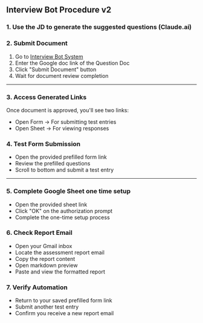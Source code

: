 ## Interview Bot Procedure v2

### 1. Use the JD to generate the suggested questions (Claude.ai)
  <!-- @import "./chat-prompts.md" -->

### 2. Submit Document

1. Go to [Interview Bot System](https://script.google.com/a/macros/gemini.demo.hkmci.com/s/AKfycbwKiqOLjEY1IfeiETcxZmfyMGDb-5sx-uEyGUqqQ3K_yO5xM6D0l0h581l6EDQCd3LXUQ/exec)
2. Enter the Google doc link of the Question Doc
3. Click "Submit Document" button
4. Wait for document review completion

---

### 3. Access Generated Links

Once document is approved, you'll see two links:
- Open Form → For submitting test entries
- Open Sheet → For viewing responses

### 4. Test Form Submission

- Open the provided prefilled form link
- Review the prefilled questions
- Scroll to bottom and submit a test entry

---

### 5. Complete Google Sheet one time setup

- Open the provided sheet link
- Click "OK" on the authorization prompt
- Complete the one-time setup process

### 6. Check Report Email

- Open your Gmail inbox
- Locate the assessment report email
- Copy the report content
- Open markdown preview
- Paste and view the formatted report

### 7. Verify Automation

- Return to your saved prefilled form link
- Submit another test entry
- Confirm you receive a new report email
